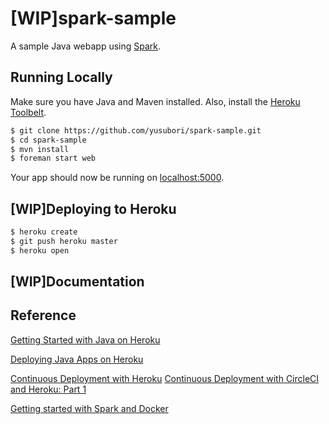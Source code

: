 # [WIP]spark-sample

A sample Java webapp using [Spark](http://sparkjava.com/).

## Running Locally

Make sure you have Java and Maven installed.  Also, install the [Heroku Toolbelt](https://toolbelt.heroku.com/).

```sh
$ git clone https://github.com/yusubori/spark-sample.git
$ cd spark-sample
$ mvn install
$ foreman start web
```

Your app should now be running on [localhost:5000](http://localhost:5000/).

## [WIP]Deploying to Heroku

```sh
$ heroku create
$ git push heroku master
$ heroku open
```

## [WIP]Documentation



## Reference
[Getting Started with Java on Heroku](https://devcenter.heroku.com/articles/getting-started-with-java) 

[Deploying Java Apps on Heroku](https://devcenter.heroku.com/articles/deploying-java)

[Continuous Deployment with Heroku](https://circleci.com/docs/continuous-deployment-with-heroku)
[Continuous Deployment with CircleCI and Heroku: Part 1](https://www.youtube.com/watch?v=Hfs_1yuWDf4)

[Getting started with Spark and Docker](http://sparktutorials.github.io/2015/04/14/getting-started-with-spark-and-docker.html)
